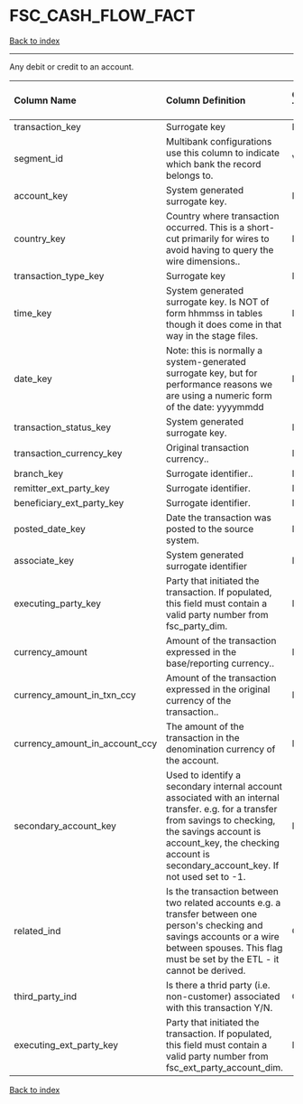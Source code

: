 # FSC_CASH_FLOW_FACT

[Back to index](./index.md)

---

Any debit or credit to an account.

| Column Name                    | Column Definition                                                                                                                                                                                                                              | Column Data Type   | Column Null Option   | PK   | FK   |
|:-------------------------------|:-----------------------------------------------------------------------------------------------------------------------------------------------------------------------------------------------------------------------------------------------|:-------------------|:---------------------|:-----|:-----|
| transaction_key                | Surrogate key                                                                                                                                                                                                                                  | NUMBER(12)         | Not Null             | No   | Yes  |
| segment_id                     | Multibank configurations use this column to indicate which bank the record belongs to.                                                                                                                                                         | VARCHAR2(128)      | Not Null             | No   | Yes  |
| account_key                    | System generated surrogate key.                                                                                                                                                                                                                | NUMBER(12)         | Not Null             | No   | Yes  |
| country_key                    | Country where transaction occurred.  This is a short-cut primarily for wires to avoid having to query the wire dimensions..                                                                                                                    | NUMBER(5)          | Not Null             | No   | Yes  |
| transaction_type_key           | Surrogate key                                                                                                                                                                                                                                  | NUMBER(12)         | Not Null             | No   | Yes  |
| time_key                       | System generated surrogate key.  Is NOT of form hhmmss in tables though it does come in that way in the stage files.                                                                                                                           | NUMBER(6)          | Not Null             | No   | Yes  |
| date_key                       | Note: this is normally a system-generated surrogate key, but for performance reasons we are using a numeric form of the date: yyyymmdd                                                                                                         | NUMBER(8,0)        | Not Null             | No   | Yes  |
| transaction_status_key         | System generated surrogate key.                                                                                                                                                                                                                | NUMBER(5)          | Not Null             | No   | Yes  |
| transaction_currency_key       | Original transaction currency..                                                                                                                                                                                                                | NUMBER(5)          | Not Null             | No   | Yes  |
| branch_key                     | Surrogate identifier..                                                                                                                                                                                                                         | NUMBER(12)         | Not Null             | No   | Yes  |
| remitter_ext_party_key         | Surrogate identifier.                                                                                                                                                                                                                          | NUMBER(12)         | Not Null             | No   | Yes  |
| beneficiary_ext_party_key      | Surrogate identifier.                                                                                                                                                                                                                          | NUMBER(12)         | Not Null             | No   | Yes  |
| posted_date_key                | Date the transaction was posted to the source system.                                                                                                                                                                                          | NUMBER(8)          | Null                 | No   | No   |
| associate_key                  | System generated surrogate identifier                                                                                                                                                                                                          | NUMBER(12)         | Not Null             | No   | Yes  |
| executing_party_key            | Party that initiated the transaction. If populated, this field must contain a valid party number from fsc_party_dim.                                                                                                                           | NUMBER(12)         | Not Null             | No   | Yes  |
| currency_amount                | Amount of the transaction expressed in the base/reporting currency..                                                                                                                                                                           | NUMBER(18,5)       | Not Null             | No   | No   |
| currency_amount_in_txn_ccy     | Amount of the transaction expressed in the original currency of the transaction..                                                                                                                                                              | NUMBER(18,5)       | Not Null             | No   | No   |
| currency_amount_in_account_ccy | The amount of the transaction in the denomination currency of the account.                                                                                                                                                                     | NUMBER(18,5)       | Not Null             | No   | No   |
| secondary_account_key          | Used to identify a secondary internal account associated with an internal transfer.  e.g. for a  transfer from savings to checking, the savings account is account_key, the checking account is secondary_account_key.  If not used set to -1. | NUMBER(12)         | Not Null             | No   | No   |
| related_ind                    | Is the transaction between two related accounts e.g. a transfer between one person's checking and savings accounts or a wire between spouses.  This flag must be set by the ETL - it cannot be derived.                                        | CHAR(1)            | Not Null             | No   | No   |
| third_party_ind                | Is there a thrid party (i.e. non-customer) associated with this transaction Y/N.                                                                                                                                                               | CHAR(1)            | Null                 | No   | No   |
| executing_ext_party_key        | Party that initiated the transaction. If populated, this field must contain a valid party number from fsc_ext_party_account_dim.                                                                                                               | NUMBER(12)         | Null                 | No   | Yes  |

[Back to index](./index.md)